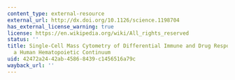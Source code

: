 ```yaml
---
content_type: external-resource
external_url: http://dx.doi.org/10.1126/science.1198704
has_external_license_warning: true
license: https://en.wikipedia.org/wiki/All_rights_reserved
status: ''
title: Single-Cell Mass Cytometry of Differential Immune and Drug Responses Across
  a Human Hematopoietic Continuum
uid: 42472a24-42ab-4586-8439-c1456516a79c
wayback_url: ''
---
```

